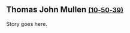 ## Thomas John Mullen <small>[(10‑50‑39)](https://brisbane.discovereverafter.com/profile/31764193 "Go to Memorial Information" )</small>

Story goes here. 